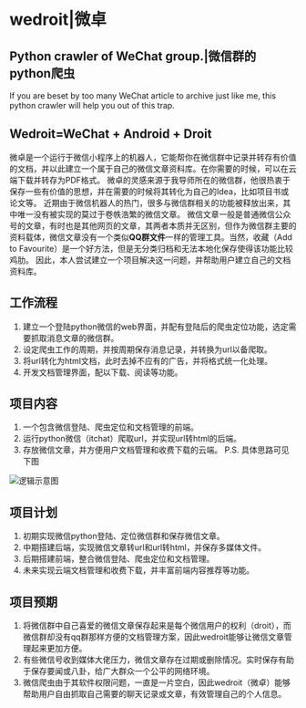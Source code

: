 # wedroit|微卓
## Python crawler of WeChat group.|微信群的python爬虫
If you are beset by too many WeChat article to archive just like me, this python crawler will help you out of this trap.

## Wedroit=WeChat + Android + Droit
微卓是一个运行于微信小程序上的机器人，它能帮你在微信群中记录并转存有价值的文档，并以此建立一个属于自己的微信文章资料库。在你需要的时候，可以在云端下载并转存为PDF格式。
微卓的灵感来源于我导师所在的微信群，他很热衷于保存一些有价值的思想，并在需要的时候将其转化为自己的Idea，比如项目书或论文等。
近期由于微信机器人的热门，很多与微信群相关的功能被释放出来，其中唯一没有被实现的莫过于卷帙浩繁的微信文章。
微信文章一般是普通微信公众号的文章，有时也是其他网页的文章，其两者本质并无区别，但作为微信群主要的资料载体，微信文章没有一个类似**QQ群文件**一样的管理工具。当然，收藏（Add to Favourite）是一个好方法，但是无分类归档和无法本地化保存使得该功能比较鸡肋。
因此，本人尝试建立一个项目解决这一问题，并帮助用户建立自己的文档资料库。

## 工作流程
1. 建立一个登陆python微信的web界面，并配有登陆后的爬虫定位功能，选定需要抓取消息文章的微信群。
1. 设定爬虫工作的周期，并按周期保存消息记录，并转换为url以备爬取。
1. 将url转化为html文档，此时去掉不应有的广告，并将格式统一化处理。
1. 开发文档管理界面，配以下载、阅读等功能。

## 项目内容
1. 一个包含微信登陆、爬虫定位和文档管理的前端。
1. 运行python微信（itchat）爬取url，并实现url转html的后端。
1. 存放微信文章，并方便用户文档管理和收费下载的云端。
P.S. 具体思路可见下图

![逻辑示意图](https://www.kuankeju.cn/wp-content/uploads/2019/01/逻辑示意图.png)

## 项目计划
1. 初期实现微信python登陆、定位微信群和保存微信文章。
1. 中期搭建后端，实现微信文章转url和url转html，并保存多媒体文件。
1. 后期搭建前端，整合微信登陆、爬虫定位和文档管理。
1. 未来实现云端文档管理和收费下载，并丰富前端内容推荐等功能。

## 项目预期
1. 将微信群中自己喜爱的微信文章保存起来是每个微信用户的权利（droit），而微信群却没有qq群那样方便的文档管理方案，因此wedroit能够让微信文章管理起来更加方便。
1. 有些微信号收到媒体大佬压力，微信文章存在过期或删除情况。实时保存有助于保存要闻或八卦，给广大群众一个公平的网络环境。
1. 微信爬虫由于其软件权限问题，一直是一片空白，因此wedroit（微卓）能够帮助用户自由抓取自己需要的聊天记录或文章，有效管理自己的个人信息。
